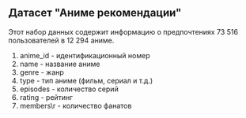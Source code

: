 ## Датасет "Аниме рекомендации"

Этот набор данных содержит информацию о предпочтениях 73 516 пользователей в 12 294 аниме.

1. anime_id - идентификационный номер
2. name - название аниме
3. genre - жанр
4. type - тип аниме (фильм, сериал и т.д.)
5. episodes - количество серий
6. rating - рейтинг
7. members\r - количество фанатов
